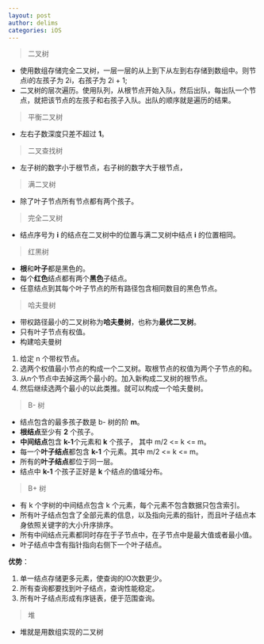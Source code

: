 ```yaml
---
layout: post
author: delims
categories: iOS
---
```


> 二叉树

- 使用数组存储完全二叉树，一层一层的从上到下从左到右存储到数组中。则节点i的左孩子为 2i，右孩子为 2i + 1;
- 二叉树的层次遍历。使用队列，从根节点开始入队，然后出队，每出队一个节点，就把该节点的左孩子和右孩子入队。出队的顺序就是遍历的结果。

> 平衡二叉树

- 左右子数深度只差不超过 **1**。

> 二叉查找树

- 左子树的数字小于根节点，右子树的数字大于根节点，

> 满二叉树

- 除了叶子节点所有节点都有两个孩子。 

> 完全二叉树

-  结点序号为 **i** 的结点在二叉树中的位置与满二叉树中结点 **i** 的位置相同。

> 红黑树

- **根**和**叶子**都是黑色的。
- 每个**红色**结点都有两个**黑色**子结点。
- 任意结点到其每个叶子节点的所有路径包含相同数目的黑色节点。

> 哈夫曼树

- 带权路径最小的二叉树称为**哈夫曼树**，也称为**最优二叉树**。
- 只有叶子节点有权值。
- 构建哈夫曼树

1. 给定 n 个带权节点。
2. 选两个权值最小节点的构成一个二叉树。取根节点的权值为两个子节点的和。
3. 从n个节点中去掉这两个最小的。加入新构成二叉树的根节点。
4. 然后继续选两个最小的以此类推。就可以构成一个哈夫曼树。

> B- 树

- 结点包含的最多孩子数是 b- 树的阶 **m**。
- **根结点**至少有 **2** 个孩子。
- **中间结点**包含 **k-1**个元素和 **k** 个孩子， 其中 m/2 <= k <= m。
- 每一个**叶子结点**都包含 **k-1** 个元素。其中 m/2 <= k <= m。
- 所有的**叶子结点**都位于同一层。
- 结点中 **k-1** 个孩子正好是 **k** 个结点的值域分布。

> B+ 树

- 有 k 个字树的中间结点包含 k 个元素，每个元素不包含数据只包含索引。
- 所有叶子结点包含了全部元素的信息，以及指向元素的指针，而且叶子结点本身依照关键字的大小升序排序。
- 所有中间结点元素都同时存在于子节点中，在子节点中是最大值或者最小值。
- 叶子结点中含有指针指向右侧下一个叶子结点。

**优势**：

1. 单一结点存储更多元素，使查询的IO次数更少。
2. 所有查询都要找到叶子结点，查询性能稳定。
3. 所有叶子结点形成有序链表，便于范围查询。

> 堆

- 堆就是用数组实现的二叉树
